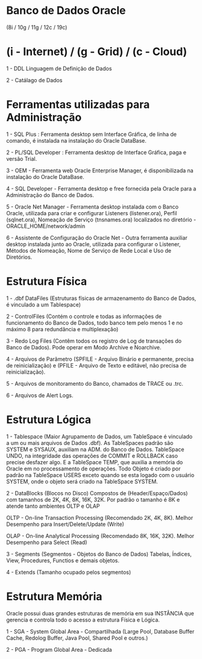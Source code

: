 # Banco de Dados Oracle
(8i / 10g / 11g / 12c / 19c)
# (i - Internet) / (g - Grid) / (c - Cloud)

1 - DDL Linguagem de Definição de Dados

2 - Catálago de Dados

# Ferramentas utilizadas para Administração
1 - SQL Plus : Ferramenta desktop sem Interface Gráfica, de linha de comando, é instalada na instalação do Oracle DataBase.

2 - PL/SQL Developer : Ferramenta desktop de Interface Gráfica, paga e versão Trial.

3 - OEM - Ferramenta web Oracle Enterprise Manager, é disponibilizada na instalação do Oracle DataBase.

4 - SQL Developer - Ferramenta desktop e free fornecida pela Oracle para a Administração do Banco de Dados.

5 - Oracle Net Manager - Ferramenta desktop instalada com o Banco Oracle, utilizada para criar e configurar Listeners (listener.ora), Perfil (sqlnet.ora), Nomeação de Serviço (tnsnames.ora) localizados no diretório - ORACLE_HOME/network/admin

6 - Assistente de Configuração do Oracle Net - Outra ferramenta auxiliar desktop instalada junto ao Oracle, utilizada para configurar o Listener, Métodos de Nomeação, Nome de Serviço de Rede Local e Uso de Diretórios.

# Estrutura Física
1 - .dbf DataFiles (Estruturas físicas de armazenamento do Banco de Dados, é vinculado a um Tablespace)

2 - ControlFiles (Contém o controle e todas as informações de funcionamento do Banco de Dados, todo banco tem pelo menos 1 e no máximo 8 para redundância e multiplexação)

3 - Redo Log Files (Contêm todos os registro de Log de transações do Banco de Dados). Pode operar em Modo Archive e Noarchive.

4 - Arquivos de Parãmetro (SPFILE - Arquivo Binário e permanente, precisa de reinicialização) e (PFILE - Arquivo de Texto e editável, não precisa de reinicialização).

5 - Arquivos de monitoramento do Banco, chamados de TRACE ou .trc.

6 - Arquivos de Alert Logs.

# Estrutura Lógica
1 - Tablespace (Maior Agrupamento de Dados, um TableSpace é vinculado a um ou mais arquivos de Dados .dbf). As TableSpaces padrão são SYSTEM e SYSAUX, auxiliam na ADM. do Banco de Dados. TableSpace UNDO, na integridade das operações de COMMIT e ROLLBACK caso precise desfazer algo. E a TableSpace TEMP, que auxilia a memória do Oracle em no processamento de operações. Todo Objeto é criado por padrão na TableSpace USERS exceto quando se esta logado com o usuário SYSTEM, onde o objeto será criado na TableSpace SYSTEM.

2 - DataBlocks (Blocos no Disco)
Compostos de (Header/Espaço/Dados) com tamanhos de 2K, 4K, 8K, 16K, 32K. Por padrão o tamanho é 8K e atende tanto ambientes OLTP e OLAP

OLTP - On-line Transaction Processing (Recomendado 2K, 4K, 8K). Melhor Desempenho para Insert/Delete/Update (Write)

OLAP - On-line Analytical Processing (Recomendado 8K, 16K, 32K). Melhor Desempenho para Select (Read)

3 - Segments (Segmentos - Objetos do Banco de Dados)
Tabelas, Índices, View, Procedures, Functios e demais objetos.

4 - Extends (Tamanho ocupado pelos segmentos)

# Estrutura Memória
Oracle possui duas grandes estruturas de memória em sua INSTÂNCIA que gerencia e controla todo o acesso a estrutura Física e Lógica.

1 - SGA - System Global Area - Compartilhada
(Large Pool, Database Buffer Cache, Redolog Buffer, Java Pool, Shared Pool e outros.)

2 - PGA - Program Global Area - Dedicada
